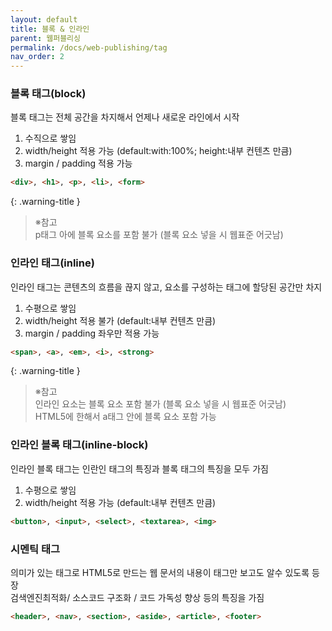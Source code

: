 ```yaml
---
layout: default
title: 블록 & 인라인
parent: 웹퍼블리싱
permalink: /docs/web-publishing/tag
nav_order: 2
---
```


### **블록 태그(block)** 
블록 태그는 전체 공간을 차지해서 언제나 새로운 라인에서 시작

1. 수직으로 쌓임
2. width/height 적용 가능 (default:with:100%; height:내부 컨텐츠 만큼) 
3. margin / padding 적용 가능

```html
<div>, <h1>, <p>, <li>, <form>
```

{: .warning-title  }
> ※참고  
> p태그 아에 블록 요소를 포함 불가 (블록 요소 넣을 시 웹표준 어긋남)



### **인라인 태그(inline)** 
인라인 태그는 콘텐츠의 흐름을 끊지 않고, 요소를 구성하는 태그에 할당된 공간만 차지  

1.  수평으로 쌓임  
2. width/height 적용 불가 (default:내부 컨텐츠 만큼)
3. margin / padding 좌우만 적용 가능

```html
<span>, <a>, <em>, <i>, <strong>
```
  
{: .warning-title  }
> ※참고      
> 인라인 요소는 블록 요소 포함 불가 (블록 요소 넣을 시 웹표준 어긋남)  
> HTML5에 한해서 a태그 안에 블록 요소 포함 가능


### **인라인 블록 태그(inline-block)** 
인라인 블록 태그는 인란인 태그의 특징과 블록 태그의 특징을 모두 가짐
1. 수평으로 쌓임
2. width/height 적용 가능 (default:내부 컨텐츠 만큼)

```html
<button>, <input>, <select>, <textarea>, <img>
```


### **시멘틱 태그** 
의미가 있는 태그로 HTML5로 만드는 웹 문서의 내용이 태그만 보고도 알수 있도록 등장  
검색엔진최적화/ 소스코드 구조화 / 코드 가독성 향상 등의 특징을 가짐


```html
<header>, <nav>, <section>, <aside>, <article>, <footer>
```
